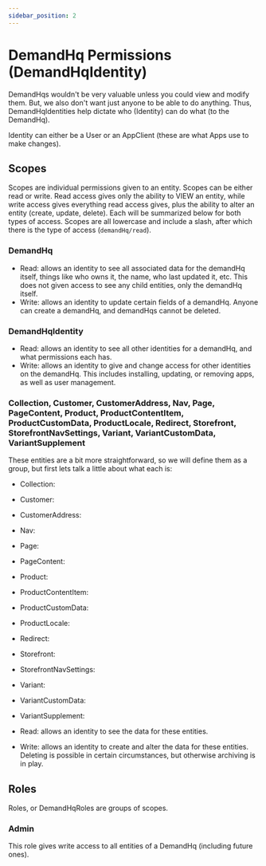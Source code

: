 ```yaml
---
sidebar_position: 2
---
```


# DemandHq Permissions (DemandHqIdentity)

DemandHqs wouldn't be very valuable unless you could view and modify them. But, we also don't want just anyone to be able to do anything. Thus, DemandHqIdentities help dictate who (Identity) can do what (to the DemandHq).

Identity can either be a User or an AppClient (these are what Apps use to make changes).

## Scopes

Scopes are individual permissions given to an entity. Scopes can be either read or write. Read access gives only the ability to VIEW an entity, while write access gives everything read access gives, plus the ability to alter an entity (create, update, delete). Each will be summarized below for both types of access. Scopes are all lowercase and include a slash, after which there is the type of access (`demandHq/read`).

### DemandHq

-   Read: allows an identity to see all associated data for the demandHq itself, things like who owns it, the name, who last updated it, etc. This does not given access to see any child entities, only the demandHq itself.
-   Write: allows an identity to update certain fields of a demandHq. Anyone can create a demandHq, and demandHqs cannot be deleted.

### DemandHqIdentity

-   Read: allows an identity to see all other identities for a demandHq, and what permissions each has.
-   Write: allows an identity to give and change access for other identities on the demandHq. This includes installing, updating, or removing apps, as well as user management.

### Collection, Customer, CustomerAddress, Nav, Page, PageContent, Product, ProductContentItem, ProductCustomData, ProductLocale, Redirect, Storefront, StorefrontNavSettings, Variant, VariantCustomData, VariantSupplement

These entities are a bit more straightforward, so we will define them as a group, but first lets talk a little about what each is:

-   Collection:
-   Customer:
-   CustomerAddress:
-   Nav:
-   Page:
-   PageContent:
-   Product:
-   ProductContentItem:
-   ProductCustomData:
-   ProductLocale:
-   Redirect:
-   Storefront:
-   StorefrontNavSettings:
-   Variant:
-   VariantCustomData:
-   VariantSupplement:

-   Read: allows an identity to see the data for these entities.
-   Write: allows an identity to create and alter the data for these entities. Deleting is possible in certain circumstances, but otherwise archiving is in play.

## Roles

Roles, or DemandHqRoles are groups of scopes.

### Admin

This role gives write access to all entities of a DemandHq (including future ones).
